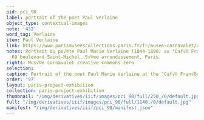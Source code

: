```yaml
---
pid: pci_98
label: portrait of the poet Paul Verlaine
object_type: contextual-images
note: '432'
word_tag: Verlaine
item: Paul Verlaine
link: https://www.parismuseescollections.paris.fr/fr/musee-carnavalet/oeuvres/portrait-du-poete-paul-marie-verlaine-1844-1896-au-cafe-francois-1er-69#infos-principales
notes: Portrait du po√®te Paul Marie Verlaine (1844-1896) au "Caf√© Fran√ßois 1er",
  69 boulevard Saint-Michel, 5√®me arrondissement, Paris.
rights: Mus√©e carnavalet creative commons zero
selection: 
caption: Portrait of the poet Paul Marie Verlaine at the "Caf√© Fran√ßois 1er"
order: '97'
layout: paris-project-exhibition
collection: paris-project-exhibition
thumbnail: "/img/derivatives/iiif/images/pci_98/full/250,/0/default.jpg"
full: "/img/derivatives/iiif/images/pci_98/full/1140,/0/default.jpg"
manifest: "/img/derivatives/iiif/pci_98/manifest.json"
---
```

